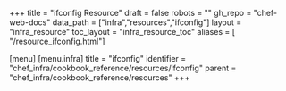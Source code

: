 +++
title = "ifconfig Resource"
draft = false
robots = ""
gh_repo = "chef-web-docs"
data_path = ["infra","resources","ifconfig"]
layout = "infra_resource"
toc_layout = "infra_resource_toc"
aliases = [ "/resource_ifconfig.html"]

[menu]
  [menu.infra]
    title = "ifconfig"
    identifier = "chef_infra/cookbook_reference/resources/ifconfig"
    parent = "chef_infra/cookbook_reference/resources"
+++

<!-- The contents of this page are automatically generated from the ifconfig.yaml file in the data directory. -->
<!-- To suggest a change, edit the https://github.com/chef/chef/blob/main/lib/chef/resource/ifconfig.rb file
      and submit a pull request to the https://github.com/chef/chef repository. -->
